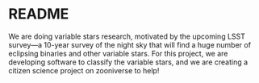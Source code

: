 # README

We are doing variable stars research, motivated by the upcoming LSST survey—a 10-year survey of the night sky that will find a huge number of eclipsing binaries and other variable stars. For this project, we are developing software to classify the variable stars, and we are creating a citizen science project on zooniverse to help!
